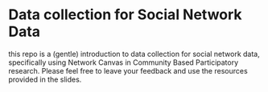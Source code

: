 # Data collection for Social Network Data

this repo is a (gentle) introduction to data collection for social network data, specifically using Network Canvas in Community Based Participatory research. Please feel free to leave your feedback and use the resources provided in the slides. 
